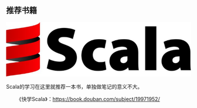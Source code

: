 ## 推荐书籍



![img](./images/scala.jpg)

Scala的学习在这里就推荐一本书，单独做笔记的意义不大。

&emsp;&emsp;《快学Scala》：https://book.douban.com/subject/19971952/